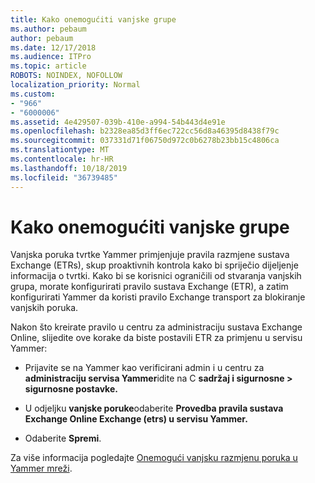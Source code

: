 ```yaml
---
title: Kako onemogućiti vanjske grupe
ms.author: pebaum
author: pebaum
ms.date: 12/17/2018
ms.audience: ITPro
ms.topic: article
ROBOTS: NOINDEX, NOFOLLOW
localization_priority: Normal
ms.custom:
- "966"
- "6000006"
ms.assetid: 4e429507-039b-410e-a994-54b443d4e91e
ms.openlocfilehash: b2328ea85d3ff6ec722cc56d8a46395d8438f79c
ms.sourcegitcommit: 037331d71f06750d972c0b6278b23bb15c4806ca
ms.translationtype: MT
ms.contentlocale: hr-HR
ms.lasthandoff: 10/18/2019
ms.locfileid: "36739485"
---
```

# <a name="how-to-disable-external-groups"></a>Kako onemogućiti vanjske grupe

Vanjska poruka tvrtke Yammer primjenjuje pravila razmjene sustava Exchange (ETRs), skup proaktivnih kontrola kako bi spriječio dijeljenje informacija o tvrtki. Kako bi se korisnici ograničili od stvaranja vanjskih grupa, morate konfigurirati pravilo sustava Exchange (ETR), a zatim konfigurirati Yammer da koristi pravilo Exchange transport za blokiranje vanjskih poruka.
  
Nakon što kreirate pravilo u centru za administraciju sustava Exchange Online, slijedite ove korake da biste postavili ETR za primjenu u servisu Yammer:
  
- Prijavite se na Yammer kao verificirani admin i u centru za **administraciju servisa Yammer**idite na C **sadržaj i sigurnosne \> sigurnosne postavke.**

- U odjeljku **vanjske poruke**odaberite **Provedba pravila sustava Exchange Online Exchange (etrs) u servisu Yammer.**

- Odaberite **Spremi**.

Za više informacija pogledajte [Onemogući vanjsku razmjenu poruka u Yammer mreži](https://docs.microsoft.com/yammer/work-with-external-users/disable-external-messaging).
  